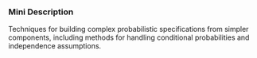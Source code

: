 ### Mini Description

Techniques for building complex probabilistic specifications from simpler components, including methods for handling conditional probabilities and independence assumptions.
